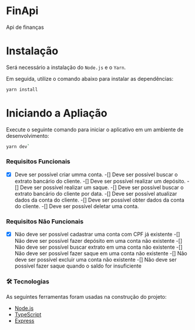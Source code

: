 
# FinApi 

Api de finanças

# Instalação 

Será necessário a instalação do `Node.js` e o `Yarn`.

Em seguida, utilize o comando abaixo para instalar as dependências:

```bash
yarn install
```

# Iniciando a Apliação 

Execute o seguinte comando para iniciar o aplicativo em um ambiente de desenvolvimento:

```bash
yarn dev`
```

### Requisitos Funcionais 

-[x] Deve ser possível criar umma conta.
-[] Deve ser possível buscar o extrato bancário do cliente.
-[] Deve ser possível realizar um depósito.
-[] Deve ser possível realizar um saque.
-[] Deve ser possível buscar o extrato bancário do cliente por data.
-[] Deve ser possível atualizar dados da conta do cliente.
-[] Deve ser possível obter dados da conta do cliente.
-[] Deve ser possível deletar uma conta.

### Requisitos Não Funcionais 
-[x] Não deve ser possível cadastrar uma conta com CPF já existente
-[] Não deve ser possível fazer depósito em uma conta não existente
-[] Não deve ser possível buscar extrato em uma conta não existente
-[] Não deve ser possível fazer saque em uma conta não existente
-[] Não deve ser possível excluir uma conta não existente
-[] Não deve ser possível fazer saque quando o saldo for insuficiente




### 🛠 Tecnologias

As seguintes ferramentas foram usadas na construção do projeto:


- [Node.js](https://nodejs.org/en/)
- [TypeScript](https://www.typescriptlang.org/)
- [Express](https://expressjs.com/pt-br/)